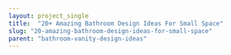 ```yaml
---
layout: project_single
title:  "20+ Amazing Bathroom Design Ideas For Small Space"
slug: "20-amazing-bathroom-design-ideas-for-small-space"
parent: "bathroom-vanity-design-ideas"
---
```

 